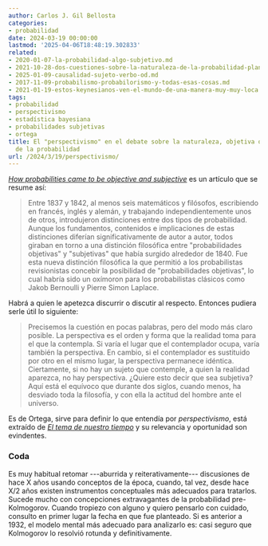 ```yaml
---
author: Carlos J. Gil Bellosta
categories:
- probabilidad
date: 2024-03-19 00:00:00
lastmod: '2025-04-06T18:48:19.302833'
related:
- 2020-01-07-la-probabilidad-algo-subjetivo.md
- 2021-10-28-dos-cuestiones-sobre-la-naturaleza-de-la-probabilidad-planteadas-por-keynes-en-1921-pero-que-siguen-hoy-igual-de-vigentes.md
- 2025-01-09-causalidad-sujeto-verbo-od.md
- 2017-11-09-probabilismo-probabilorismo-y-todas-esas-cosas.md
- 2021-01-19-estos-keynesianos-ven-el-mundo-de-una-manera-muy-muy-loca.md
tags:
- probabilidad
- perspectivismo
- estadística bayesiana
- probabilidades subjetivas
- ortega
title: El "perspectivismo" en el debate sobre la naturaleza, objetiva o subjetiva,
  de la probabilidad
url: /2024/3/19/perspectivismo/
---
```


[_How probabilities came to be objective and subjective_](https://doi.org/10.1006/hmat.1994.1028) es un artículo que se resume así:

> Entre 1837 y 1842, al menos seis matemáticos y filósofos, escribiendo en francés, inglés y alemán, y trabajando independientemente unos de otros, introdujeron distinciones entre dos tipos de probabilidad. Aunque los fundamentos, contenidos e implicaciones de estas distinciones diferían significativamente de autor a autor, todos giraban en torno a una distinción filosófica entre "probabilidades objetivas" y "subjetivas" que había surgido alrededor de 1840. Fue esta nueva distinción filosófica la que permitió a los probabilistas revisionistas concebir la posibilidad de "probabilidades objetivas", lo cual habría sido un oxímoron para los probabilistas clásicos como Jakob Bernoulli y Pierre Simon Laplace.

Habrá a quien le apetezca discurrir o discutir al respecto. Entonces pudiera serle útil lo siguiente:

> Precisemos la cuestión en pocas palabras, pero del modo más claro posible. La perspectiva es el orden y forma que la realidad toma para el que la contempla. Si varía el lugar que el contemplador ocupa, varía también la perspectiva. En cambio, si el contemplador es sustituido por otro en el mismo lugar, la perspectiva permanece idéntica. Ciertamente, si no hay un sujeto que contemple, a quien la realidad aparezca, no hay perspectiva. ¿Quiere esto decir que sea subjetiva? Aquí está el equívoco que durante dos siglos, cuando menos, ha desviado toda la filosofía, y con ella la actitud del hombre ante el universo.

Es de Ortega, sirve para definir lo que entendía por _perspectivismo_, está extraído de
[_El tema de nuestro tiempo_](https://ministeriodeeducacion.gob.do/docs/biblioteca-virtual/9aY2-ortega-y-gasset-jose-el-tema-de-nuestro-tiempopdf.pdf)
y su relevancia y oportunidad son evindentes.

### Coda

Es muy habitual retomar ---aburrida y reiterativamente--- discusiones de hace X años usando conceptos de la época, cuando, tal vez, desde hace X/2 años existen instrumentos conceptuales más adecuados para tratarlos. Sucede mucho con concepciones extravagantes de la probabilidad pre-Kolmogorov. Cuando tropiezo con alguno y quiero pensarlo con cuidado, consulto en primer lugar la fecha en que fue planteado. Si es anterior a 1932, el modelo mental más adecuado para analizarlo es: casi seguro que Kolmogorov lo resolvió rotunda y definitivamente.